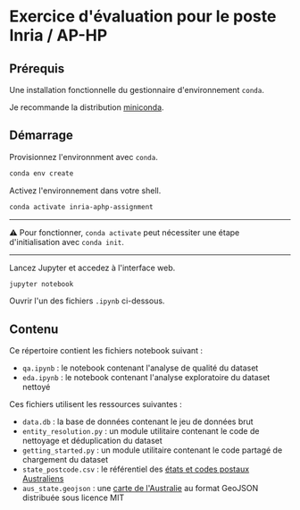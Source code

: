 # Exercice d'évaluation pour le poste Inria / AP-HP

## Prérequis

Une installation fonctionnelle du gestionnaire d'environnement `conda`.

Je recommande la distribution [miniconda](https://docs.conda.io/en/latest/miniconda.html).

## Démarrage

Provisionnez l'environnment avec `conda`.

```sh
conda env create
```

Activez l'environnement dans votre shell.

```sh
conda activate inria-aphp-assignment
```

---

:warning: Pour fonctionner, `conda activate` peut nécessiter une étape d'initialisation avec `conda init`.

---

Lancez Jupyter et accedez à l'interface web.

```sh
jupyter notebook
```

Ouvrir l'un des fichiers `.ipynb` ci-dessous.

## Contenu

Ce répertoire contient les fichiers notebook suivant :

- `qa.ipynb` : le notebook contenant l'analyse de qualité du dataset
- `eda.ipynb` : le notebook contenant l'analyse exploratoire du dataset nettoyé

Ces fichiers utilisent les ressources suivantes :

- `data.db` : la base de données contenant le jeu de données brut
- `entity_resolution.py` : un module utilitaire contenant le code de nettoyage et déduplication du dataset
- `getting_started.py` : un module utilitaire contenant le code partagé de chargement du dataset
- `state_postcode.csv` : le référentiel des [états et codes postaux Australiens](https://en.wikipedia.org/wiki/Postcodes_in_Australia)
- `aus_state.geojson` : une [carte de l'Australie](https://exploratory.io/map) au format GeoJSON distribuée sous licence MIT
